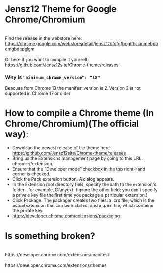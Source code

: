 Jensz12 Theme for Google Chrome/Chromium
============

<br>Find the release in the webstore here: https://chrome.google.com/webstore/detail/jensz12/lfcfgfboglfhoianmebpbemgbdepglgm</br>
<br>Or here if you want to compile it yourself: https://github.com/Jensz12site/Chrome-theme/releases</br>

<h3>Why is <code>"minimum_chrome_version": "18"</code></h3>
Beacuse from Chrome 18 the manifest version is 2. Version 2 is not supported in Chrome 17 or older

<h1>How to compile a Chrome theme (In Chrome/Chromium)(The official way):</h1>

* Download the newest release of the theme here: https://github.com/Jensz12site/Chrome-theme/releases
* Bring up the Extensions management page by going to this URL:
chrome://extension.
* Ensure that the "Developer mode" checkbox in the top right-hand corner is checked.
* Click the Pack extension button. A dialog appears.
* In the Extension root directory field, specify the path to the extension's folder—for example, C:\myext. (Ignore the other field; you don't specify a private key file the first time you package a particular extension.)
* Click Package. The packager creates two files: a .crx file, which is the actual extension that can be installed, and a .pem file, which contains the private key.
* https://developer.chrome.com/extensions/packaging

<h1>Is something broken?</h1>
<br>https://developer.chrome.com/extensions/manifest</br>
<br>https://developer.chrome.com/extensions/themes</br>

